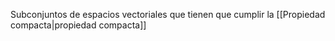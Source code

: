 Subconjuntos de espacios vectoriales que tienen que cumplir la [[Propiedad compacta|propiedad compacta]]